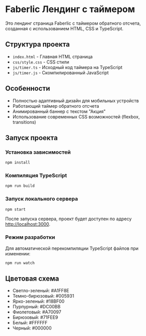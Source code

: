 # Faberlic Лендинг с таймером

Это лендинг страница Faberlic с таймером обратного отсчета, созданная с использованием HTML, CSS и TypeScript.

## Структура проекта

- `index.html` - Главная HTML страница
- `css/style.css` - CSS стили
- `js/timer.ts` - Исходный код таймера на TypeScript
- `js/timer.js` - Скомпилированный JavaScript

## Особенности

- Полностью адаптивный дизайн для мобильных устройств
- Работающий таймер обратного отсчета
- Анимированный баннер с текстом "Акция"
- Использование современных CSS возможностей (flexbox, transitions)

## Запуск проекта

### Установка зависимостей

```bash
npm install
```

### Компиляция TypeScript

```bash
npm run build
```

### Запуск локального сервера

```bash
npm start
```

После запуска сервера, проект будет доступен по адресу [http://localhost:3000](http://localhost:3000).

### Режим разработки

Для автоматической перекомпиляции TypeScript файлов при изменении:

```bash
npm run watch
```

## Цветовая схема

- Светло-зеленый: #A1FF8E
- Темно-бирюзовый: #005931
- Ярко-зеленый: #18BF00
- Пурпурный: #DC00BB
- Фиолетовый: #A70097
- Бирюзовый: #71FEE9
- Белый: #FFFFFF
- Черный: #000000 